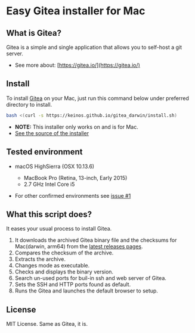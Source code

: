 # Easy Gitea installer for Mac

## What is Gitea?

Gitea is a simple and single application that allows you to self-host a git server.

- See more about: [https://gitea.io/](https://gitea.io/)

## Install

To install [Gitea](https://gitea.io/) on your Mac, just run this command below under preferred directory to install.

```bash
bash <(curl -s https://keinos.github.io/gitea_darwin/install.sh)
```

- **NOTE:** This installer only works on and is for Mac.
- [See the source of the installer](https://github.com/KEINOS/gitea_darwin/blob/master/install.sh)

## Tested environment

- macOS HighSierra (OSX 10.13.6)
    - MacBook Pro (Retina, 13-inch, Early 2015)
    - 2.7 GHz Intel Core i5

- For other confirmed environments see [issue #1](https://github.com/KEINOS/gitea_darwin/issues/1)


## What this script does?

It eases your usual process to install Gitea.

1. It downloads the archived Gitea binary file and the checksums for Mac(darwin, arm64) from the [latest releases pages](https://github.com/go-gitea/gitea/releases).
2. Compares the checksum of the archive.
3. Extracts the archive.
4. Changes mode as executable.
5. Checks and displays the binary version.
6. Search un-used ports for buil-in ssh and web server of Gitea.
7. Sets the SSH and HTTP ports found as default.
8. Runs the Gitea and launches the default browser to setup.

## License

MIT License. Same as Gitea, it is.
